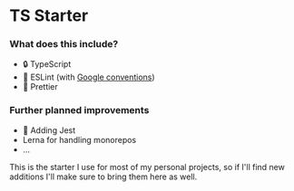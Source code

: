 # TS Starter

### What does this include?

- 🔒 TypeScript
- 👮 ESLint (with [Google conventions](https://github.com/google/eslint-config-google/))
- 💅 Prettier

### Further planned improvements

- 🤹 Adding Jest
- Lerna for handling monorepos
- ...

This is the starter I use for most of my personal projects, so if I'll find new additions I'll make sure to bring them here as well.
